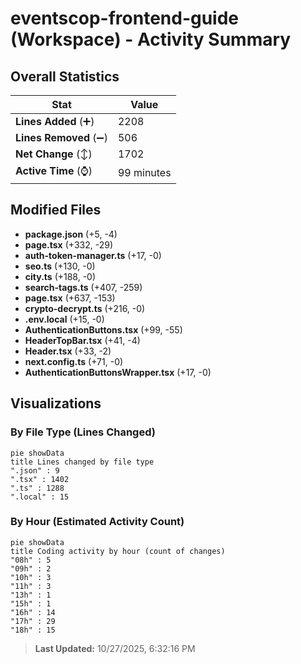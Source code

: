 # eventscop-frontend-guide (Workspace) - Activity Summary 

## Overall Statistics

| Stat                   | Value                                                             |
| ---------------------- | ----------------------------------------------------------------- |
| **Lines Added** (➕)   | 2208                                          |
| **Lines Removed** (➖) | 506                                        |
| **Net Change** (↕)    | 1702                |
| **Active Time** (⌚)   | 99 minutes |


## Modified Files
- **package.json** (+5, -4)
- **page.tsx** (+332, -29)
- **auth-token-manager.ts** (+17, -0)
- **seo.ts** (+130, -0)
- **city.ts** (+188, -0)
- **search-tags.ts** (+407, -259)
- **page.tsx** (+637, -153)
- **crypto-decrypt.ts** (+216, -0)
- **.env.local** (+15, -0)
- **AuthenticationButtons.tsx** (+99, -55)
- **HeaderTopBar.tsx** (+41, -4)
- **Header.tsx** (+33, -2)
- **next.config.ts** (+71, -0)
- **AuthenticationButtonsWrapper.tsx** (+17, -0)

## Visualizations

### By File Type (Lines Changed)

```mermaid
pie showData
title Lines changed by file type
".json" : 9
".tsx" : 1402
".ts" : 1288
".local" : 15
```

### By Hour (Estimated Activity Count)

```mermaid
pie showData
title Coding activity by hour (count of changes)
"08h" : 5
"09h" : 2
"10h" : 3
"11h" : 3
"13h" : 1
"15h" : 1
"16h" : 14
"17h" : 29
"18h" : 15
```


> **Last Updated:** 10/27/2025, 6:32:16 PM